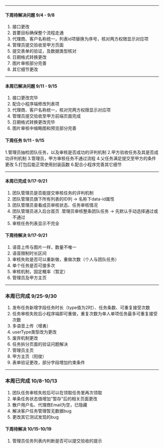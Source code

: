 
---

#### 下周待解决问题 9/4 - 9/8
1. 接口更改 
2. 首要目标确保整个流程走通
3. 代理商、客户名称统一，列表id项替换为序号，核对两方权限显示对应项
4. 管理员提交验收至甲方页面
5. 提交表单的验证，及数据类型核对
6. 日期格式转换更改
7. 图片审核部分完善
8. 其它细节更改

----

#### 本周已解决问题 9/11 - 9/15
1. 接口更改完毕
2. 配合小程序端修改列表项
3. 代理商、客户名称统一，核对完两方权限显示对应项
4. 管理员提交验收至甲方前端页面完成
5. 日期格式转换更改完毕
6. 图片审核中缩略图和预览部分完善


#### 下周任务 9/11 - 9/15

1.管理员抽检团队任务，以及审核是否成功的评判机制
2.甲方验收任务及其是否成功评判机制
3.管理员，甲方审核任务不通过流程
4.父任务满足提交至甲方的条件更改
5.打包后能正常使用封装函数
6.配合小程序完善其它细节

-----

#### 本周已完成 9/17-9/21
1. 团队管理员是否能提交审核任务的评判机制
2. 团队管理员旗下所有列表的ID列 -> 名称下data-id属性
3. 团队管理员查看成员审核状态、任务审核情况
4. 团队管理员进入后台首页
.管理员审核整条团队任务 -> 先默认手动选择通过或不通过
5. 审核任务列表显示不完全 

#### 下周待解决 9/17-9/21

1. 语音上传与图片一样，数量不唯一
2. 语音限制时长区间
3. 审核失败是否可以重新做，重做次数（个人与团队任务）
4. 单个任务是否可接多次
5. 审核机制，固定概率（暂定）
6. 管理员及甲方主页

---

### 本周已完成 9/25-9/30

1. 发布任务新增字段任务时长（type值为2时）、任务条数、可重复接受次数
2. 任务审核失败后小程序端即可重做，重复次数为单人单项任务最多可重复接受次数
3. 多语音上传（增勇）
4. userType类型改为更改
5. 废弃机制更改
6. 任务拆分页面的验证问题解决
7. 管理员主页 
8. 甲方主页（阳俊）
9. 表单验证更改，部分字段增加约束条件


---

### 本周已完成 10/8-10/13

1. 团队任务审核失败后可以在领取任务里再次领取
2. 单条任务状态值增加“暂存”后的相关页面更改
3. 散户用户名、代理商Email为空，已隐藏
4. 解决客户任务管理暂无数据bug
5. 更改其它测试发现的bug


#### 下周待解决 10/15-10/19

1. 管理员任务列表内判断是否可以提交验收的提示